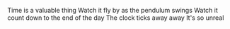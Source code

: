 Time is a valuable thing
Watch 
it fly by as the pendulum swings
Watch it count down to the end of the day
The clock ticks away away
It's so unreal